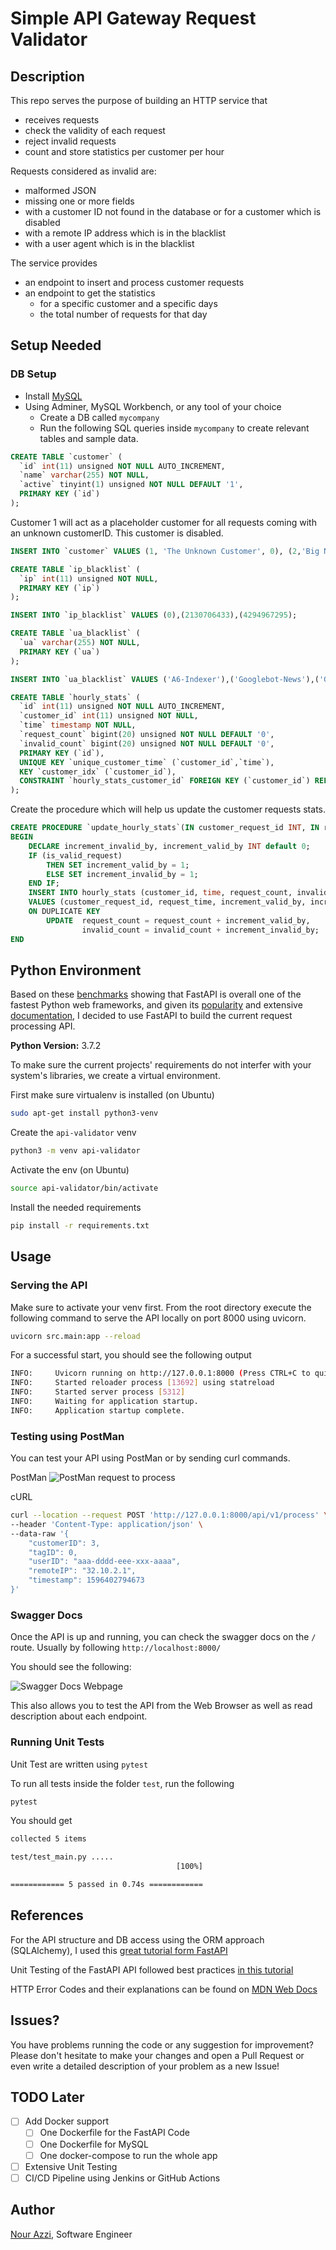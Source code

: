 # Simple API Gateway Request Validator

## Description

This repo serves the purpose of building an HTTP service that 
- receives requests
- check the validity of each request
- reject invalid requests
- count and store statistics per customer per hour

Requests considered as invalid are:
* malformed JSON
* missing one or more fields
* with a customer ID not found in the database or for a customer which is disabled
* with a remote IP address which is in the blacklist
* with a user agent which is in the blacklist

The service provides
- an endpoint to insert and process customer requests 
- an endpoint to get the statistics
  - for a specific customer and a specific days
  - the total number of requests for that day

## Setup Needed
### DB Setup

- Install [MySQL](https://dev.mysql.com/doc/mysql-installation-excerpt/5.7/en/)
- Using Adminer, MySQL Workbench, or any tool of your choice
	- Create a DB called `mycompany`
	- Run the following SQL queries inside `mycompany` to create relevant tables and sample data.

```sql
CREATE TABLE `customer` (
  `id` int(11) unsigned NOT NULL AUTO_INCREMENT,
  `name` varchar(255) NOT NULL,
  `active` tinyint(1) unsigned NOT NULL DEFAULT '1',
  PRIMARY KEY (`id`)
);
```
Customer 1 will act as a placeholder customer for all requests coming with an unknown customerID.  This customer is disabled.

```sql
INSERT INTO `customer` VALUES (1, 'The Unknown Customer', 0), (2,'Big News Media Corp',1),(3,'Online Mega Store',1),(4,'Nachoroo Delivery',0),(5,'Euro Telecom Group',1);
```
```sql
CREATE TABLE `ip_blacklist` (
  `ip` int(11) unsigned NOT NULL,
  PRIMARY KEY (`ip`)
);
```
```sql
INSERT INTO `ip_blacklist` VALUES (0),(2130706433),(4294967295);
```
```sql
CREATE TABLE `ua_blacklist` (
  `ua` varchar(255) NOT NULL,
  PRIMARY KEY (`ua`)
);
```
```sql
INSERT INTO `ua_blacklist` VALUES ('A6-Indexer'),('Googlebot-News'),('Googlebot');
```
```sql
CREATE TABLE `hourly_stats` (
  `id` int(11) unsigned NOT NULL AUTO_INCREMENT,
  `customer_id` int(11) unsigned NOT NULL,
  `time` timestamp NOT NULL,
  `request_count` bigint(20) unsigned NOT NULL DEFAULT '0',
  `invalid_count` bigint(20) unsigned NOT NULL DEFAULT '0',
  PRIMARY KEY (`id`),
  UNIQUE KEY `unique_customer_time` (`customer_id`,`time`),
  KEY `customer_idx` (`customer_id`),
  CONSTRAINT `hourly_stats_customer_id` FOREIGN KEY (`customer_id`) REFERENCES `customer` (`id`) ON DELETE CASCADE ON UPDATE NO ACTION
);
```

Create the procedure which will help us update the customer requests stats.

```sql
CREATE PROCEDURE `update_hourly_stats`(IN customer_request_id INT, IN request_time TIMESTAMP, IN is_valid_request BOOL)
BEGIN
	DECLARE increment_invalid_by, increment_valid_by INT default 0;
	IF (is_valid_request)
		THEN SET increment_valid_by = 1;
        ELSE SET increment_invalid_by = 1;
	END IF;
	INSERT INTO hourly_stats (customer_id, time, request_count, invalid_count) 
	VALUES (customer_request_id, request_time, increment_valid_by, increment_invalid_by)
	ON DUPLICATE KEY 
		UPDATE 	request_count = request_count + increment_valid_by,
				invalid_count = invalid_count + increment_invalid_by;
END
```







## Python Environment

Based on these [benchmarks](https://www.techempower.com/benchmarks/#section=data-r19&hw=ph&test=fortune&l=zijzen-1r) showing that FastAPI is overall one of the fastest Python web frameworks, and given its [popularity](https://github.com/tiangolo/fastapi) and extensive [documentation](https://fastapi.tiangolo.com/), I decided to use FastAPI to build the current request processing API. 

**Python Version:**  3.7.2

To make sure the current projects' requirements do not interfer with your system's libraries, we create a virtual environment.

First make sure virtualenv is installed (on Ubuntu)
```bash
sudo apt-get install python3-venv
```

Create the `api-validator` venv
```bash
python3 -m venv api-validator
```

Activate the env (on Ubuntu)
```bash
source api-validator/bin/activate
```
Install the needed requirements
```bash
pip install -r requirements.txt
```

## Usage

### Serving the API

Make sure to activate your venv first.
From the root directory execute the following command to serve the API locally on port 8000 using uvicorn.
```bash
uvicorn src.main:app --reload
```

For a successful start, you should see the following output

```bash
INFO:     Uvicorn running on http://127.0.0.1:8000 (Press CTRL+C to quit)
INFO:     Started reloader process [13692] using statreload
INFO:     Started server process [5312]
INFO:     Waiting for application startup.
INFO:     Application startup complete.
```

### Testing using PostMan

You can test your API using PostMan or by sending curl commands.

PostMan
![PostMan request to process](assets/postman.png)

cURL
```bash
curl --location --request POST 'http://127.0.0.1:8000/api/v1/process' \
--header 'Content-Type: application/json' \
--data-raw '{
    "customerID": 3,
    "tagID": 0,
    "userID": "aaa-dddd-eee-xxx-aaaa",
    "remoteIP": "32.10.2.1",
    "timestamp": 1596402794673
}'
```

### Swagger Docs

Once the API is up and running, you can check the swagger docs on the `/` route.  Usually by following `http://localhost:8000/`

You should see the following:

![Swagger Docs Webpage](assets/swagger-docs.png)

This also allows you to test the API from the Web Browser as well as read description about each endpoint.

### Running Unit Tests

Unit Test are written using `pytest`

To run all tests inside the folder `test`, run the following

```bash
pytest
```

You should get

```bash
collected 5 items

test/test_main.py ..... 
                                     [100%]

============ 5 passed in 0.74s ============ 
```


## References

For the API structure and DB access using the ORM approach (SQLAlchemy), I used this [great tutorial form FastAPI](https://fastapi.tiangolo.com/tutorial/sql-databases/)

Unit Testing of the FastAPI API followed best practices [in this tutorial](https://fastapi.tiangolo.com/tutorial/testing/)

HTTP Error Codes and their explanations can be found on [MDN Web Docs](https://developer.mozilla.org/en-US/docs/Web/HTTP/Status)

## Issues?

You have problems running the code or any suggestion for improvement?  Please don't hesitate to make your changes and open a Pull Request or even write a detailed description of your problem as a new Issue!

## TODO Later

- [ ] Add Docker support
  - [ ] One Dockerfile for the FastAPI Code
  - [ ] One Dockerfile for MySQL
  - [ ] One docker-compose to run the whole app
- [ ] Extensive Unit Testing
- [ ] CI/CD Pipeline using Jenkins or GitHub Actions

## Author

[Nour Azzi](mailto:nour.azzi@hotmail.com), Software Engineer
